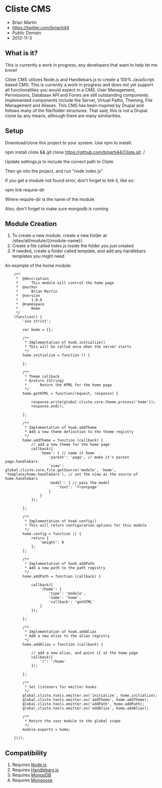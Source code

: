 Cliste CMS
================================================
* Brian Martin
* https://twitter.com/bmarti44
* Public Domain
* 2012-11-3

What is it?
-----------
This is currently a work in progress, any developers that want to help let me know!

Cliste CMS utilizes Node.js and Handlebars.js to create a 100% JavaScript based CMS. This is currently a work in progress
and does not yet support all functionalities you would expect in a CMS. User Management, Permissions, Database API and Forms are still
outstanding components. Implemented components include the Server, Virtual Paths, Theming, File Management and Aliases. This
CMS has been inspired by Drupal and follows many of the file/folder structures. That said, this is not
a Drupal clone by any means, although there are many similiarities. 

Setup
----------
Download/clone this project to your system. Use npm to install:

npm install cliste && git clone https://github.com/bmarti44/Cliste.git ./

Update settings.js to include the correct path to Cliste

Then go into the project, and run "node index.js"

If you get a module not found error, don't forget to link it, like so:

npm link require-dir

Where require-dir is the name of the module

Also, don't forget to make sure mongodb is running

Module Creation
--------
1. To create a new module, create a new folder at /sites/all/module/{{module-name}}
2. Create a file called index.js inside the folder you just created
3. If needed, create a folder called template, and add any handlebars templates you might need


An example of the home module:

		/**
		 *	@description
		 *		This module will control the home page
		 *	@author
		 *		Brian Martin
		 *	@version
		 *		1.0.0
		 *	@namespace
		 *		Home
		 */
		(function() {
			'use strict';
			
			var home = {};
			
			/**
			 * Implementation of hook.initialize()
			 * This will be called once when the server starts
			 */
			home.initialize = function () {
				
			};
			
			/**
			 * Theme callback
			 * @return {String}
			 *		Return the HTML for the home page
			 */
			home.getHTML = function(request, response) {
			
				response.write(global.cliste.core.theme.process('home'));
				response.end();

			};
			
			/**
			 * Implementation of hook.addTheme
			 * Add a new theme definition to the theme registry
			 */
			home.addTheme = function (callback) {
				// add a new theme for the home page
				callback({
					'home': { // name it home
						'parent': 'page', // make it's parent page.handlebars
						'view': global.cliste.core.file.getSource('module', 'home', 'template/home.handlebars'), // set the view as the source of home.handlebars
						'model': { // pass the model
							'text': 'frontpage'
						}
					}
				});
				
			};
			
			/**
			 * Implementation of hook.config()
			 * This will return configuration options for this module
			 */
			home.config = function () {
				return {
					'weight': 0
				};
			};
			
			/**
			 * Implementation of hook.addPath
			 * Add a new path to the path registry
			 */
			home.addPath = function (callback) {
				
				callback({
					'/home': {
						'type': 'module',
						'name': 'home',
						'callback': 'getHTML'
					}
				});
				
			};
			
			/**
			 * Implementation of hook.addAlias
			 * Add a new alias to the alias registry
			 */
			home.addAlias = function (callback) {
				
				// add a new alias, and point it at the home page
				callback({
					'/': '/home'
				});
				
			};
			
			/**
			 * Set listeners for emitter hooks
			 */
			global.cliste.tools.emitter.on('initialize', home.initialize);
			global.cliste.tools.emitter.on('addTheme', home.addTheme);
			global.cliste.tools.emitter.on('addPath', home.addPath);
			global.cliste.tools.emitter.on('addAlias', home.addAlias);
			
			/**
			 * Return the user module to the global scope
			 */
			module.exports = home;
			
		}());

Compatibility
-------------
1. Requires [Node.js](https://github.com/joyent/node "Node.js") 
2. Requires [Handlebars.js](https://github.com/wycats/handlebars.js/ "Handlebars.js")
3. Requires [MongoDB](http://www.mongodb.org "MongoDB")
4. Requires [Mongoose](http://mongoosejs.com/ "Mongoose")
 